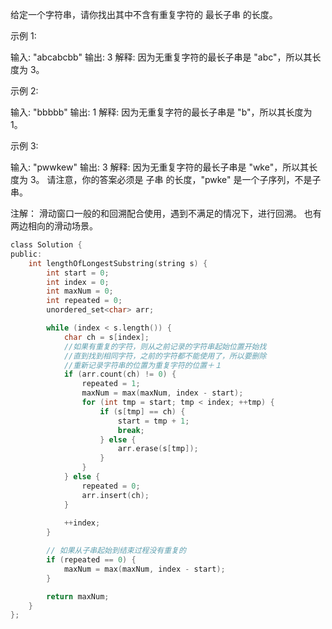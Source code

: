 给定一个字符串，请你找出其中不含有重复字符的 最长子串 的长度。

示例 1:

输入: "abcabcbb"
输出: 3 
解释: 因为无重复字符的最长子串是 "abc"，所以其长度为 3。


示例 2:

输入: "bbbbb"
输出: 1
解释: 因为无重复字符的最长子串是 "b"，所以其长度为 1。


示例 3:

输入: "pwwkew"
输出: 3
解释: 因为无重复字符的最长子串是 "wke"，所以其长度为 3。
     请注意，你的答案必须是 子串 的长度，"pwke" 是一个子序列，不是子串。

注解：
滑动窗口一般的和回溯配合使用，遇到不满足的情况下，进行回溯。
也有两边相向的滑动场景。

~~~c
class Solution {
public:
    int lengthOfLongestSubstring(string s) {
        int start = 0;
        int index = 0;
        int maxNum = 0;
        int repeated = 0;
        unordered_set<char> arr;

        while (index < s.length()) {
            char ch = s[index];
            //如果有重复的字符，则从之前记录的字符串起始位置开始找
            //直到找到相同字符，之前的字符都不能使用了，所以要删除
            //重新记录字符串的位置为重复字符的位置＋１
            if (arr.count(ch) != 0) {
                repeated = 1;
                maxNum = max(maxNum, index - start);
                for (int tmp = start; tmp < index; ++tmp) {
                    if (s[tmp] == ch) {
                        start = tmp + 1;
                        break;
                    } else {
                        arr.erase(s[tmp]);
                    }
                }
            } else {
                repeated = 0;
                arr.insert(ch);
            }
            
            ++index;
        }

        // 如果从子串起始到结束过程没有重复的
        if (repeated == 0) {
            maxNum = max(maxNum, index - start);
        }

        return maxNum;
    }
};
~~~